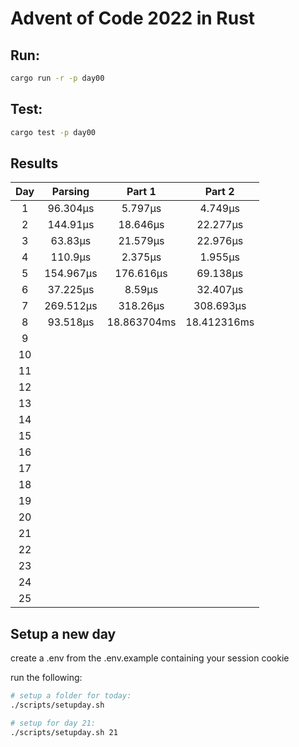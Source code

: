 # Advent of Code 2022 in Rust

## Run:

```bash
cargo run -r -p day00
```

## Test:

```bash
cargo test -p day00
```

## Results

|  Day  |  Parsing  |   Part 1    |   Part 2    |
| :---: | :-------: | :---------: | :---------: |
|   1   | 96.304µs  |   5.797µs   |   4.749µs   |
|   2   | 144.91µs  |  18.646µs   |  22.277µs   |
|   3   |  63.83µs  |  21.579µs   |  22.976µs   |
|   4   |  110.9µs  |   2.375µs   |   1.955µs   |
|   5   | 154.967µs |  176.616µs  |  69.138µs   |
|   6   | 37.225µs  |   8.59µs    |  32.407µs   |
|   7   | 269.512µs |  318.26µs   |  308.693µs  |
|   8   | 93.518µs  | 18.863704ms | 18.412316ms |
|   9   |           |             |             |
|  10   |           |             |             |
|  11   |           |             |             |
|  12   |           |             |             |
|  13   |           |             |             |
|  14   |           |             |             |
|  15   |           |             |             |
|  16   |           |             |             |
|  17   |           |             |             |
|  18   |           |             |             |
|  19   |           |             |             |
|  20   |           |             |             |
|  21   |           |             |             |
|  22   |           |             |             |
|  23   |           |             |             |
|  24   |           |             |             |
|  25   |           |             |             |

## Setup a new day

create a .env from the .env.example containing your session cookie

run the following:

```bash
# setup a folder for today:
./scripts/setupday.sh

# setup for day 21:
./scripts/setupday.sh 21
```